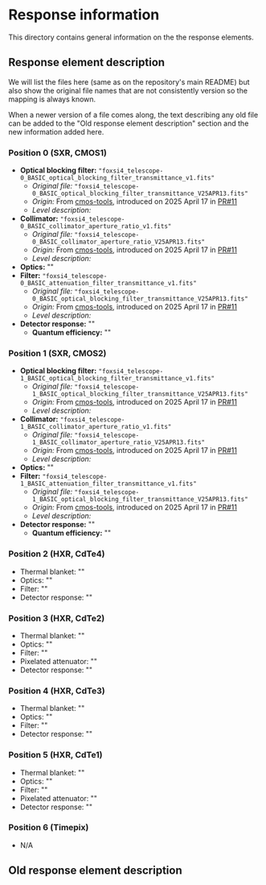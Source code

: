 # Response information

This directory contains general information on the the response elements.

## Response element description

We will list the files here (same as on the repository's main README) but also show the original file names that are not consistently version so the mapping is always known.

When a newer version of a file comes along, the text describing any old file can be added to the "Old response element description" section and the new information added here.

### Position 0 (SXR, CMOS1)

- **Optical blocking filter:** `"foxsi4_telescope-0_BASIC_optical_blocking_filter_transmittance_v1.fits"`
  - _Original file:_ `"foxsi4_telescope-0_BASIC_optical_blocking_filter_transmittance_V25APR13.fits"`
  - _Origin:_ From [cmos-tools](https://github.com/foxsi/cmos-tools), introduced on 2025 April 17 in [PR#11](https://github.com/foxsi/cmos-tools/pull/11)
  - _Level description:_
- **Collimator:** `"foxsi4_telescope-0_BASIC_collimator_aperture_ratio_v1.fits"`
  - _Original file:_ `"foxsi4_telescope-0_BASIC_collimator_aperture_ratio_V25APR13.fits"`
  - _Origin:_ From [cmos-tools](https://github.com/foxsi/cmos-tools), introduced on 2025 April 17 in [PR#11](https://github.com/foxsi/cmos-tools/pull/11)
  - _Level description:_
- **Optics:** ""
- **Filter:** `"foxsi4_telescope-0_BASIC_attenuation_filter_transmittance_v1.fits"`
  - _Original file:_ `"foxsi4_telescope-0_BASIC_optical_blocking_filter_transmittance_V25APR13.fits"`
  - _Origin:_ From [cmos-tools](https://github.com/foxsi/cmos-tools), introduced on 2025 April 17 in [PR#11](https://github.com/foxsi/cmos-tools/pull/11)
  - _Level description:_
- **Detector response:** ""
  - **Quantum efficiency:** ""

### Position 1 (SXR, CMOS2)

- **Optical blocking filter:** `"foxsi4_telescope-1_BASIC_optical_blocking_filter_transmittance_v1.fits"`
  - _Original file:_ `"foxsi4_telescope-1_BASIC_optical_blocking_filter_transmittance_V25APR13.fits"`
  - _Origin:_ From [cmos-tools](https://github.com/foxsi/cmos-tools), introduced on 2025 April 17 in [PR#11](https://github.com/foxsi/cmos-tools/pull/11)
  - _Level description:_
- **Collimator:** `"foxsi4_telescope-1_BASIC_collimator_aperture_ratio_v1.fits"`
  - _Original file:_ `"foxsi4_telescope-1_BASIC_collimator_aperture_ratio_V25APR13.fits"`
  - _Origin:_ From [cmos-tools](https://github.com/foxsi/cmos-tools), introduced on 2025 April 17 in [PR#11](https://github.com/foxsi/cmos-tools/pull/11)
  - _Level description:_
- **Optics:** ""
- **Filter:** `"foxsi4_telescope-1_BASIC_attenuation_filter_transmittance_v1.fits"`
  - _Original file:_ `"foxsi4_telescope-1_BASIC_optical_blocking_filter_transmittance_V25APR13.fits"`
  - _Origin:_ From [cmos-tools](https://github.com/foxsi/cmos-tools), introduced on 2025 April 17 in [PR#11](https://github.com/foxsi/cmos-tools/pull/11)
  - _Level description:_
- **Detector response:** ""
  - **Quantum efficiency:** ""

### Position 2 (HXR, CdTe4)

- Thermal blanket: ""
- Optics: ""
- Filter: ""
- Detector response: ""

### Position 3 (HXR, CdTe2)

- Thermal blanket: ""
- Optics: ""
- Filter: ""
- Pixelated attenuator: ""
- Detector response: ""

### Position 4 (HXR, CdTe3)

- Thermal blanket: ""
- Optics: ""
- Filter: ""
- Detector response: ""

### Position 5 (HXR, CdTe1)

- Thermal blanket: ""
- Optics: ""
- Filter: ""
- Pixelated attenuator: ""
- Detector response: ""

### Position 6 (Timepix)

- N/A

## Old response element description

